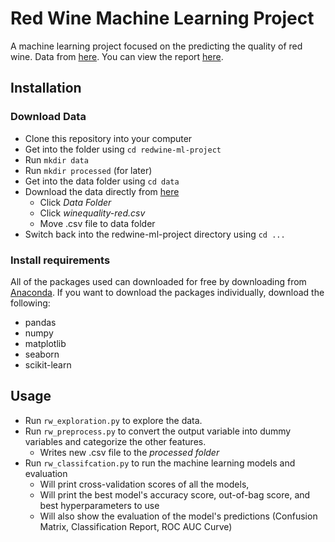 # Red Wine Machine Learning Project
A machine learning project focused on the predicting the quality of red wine. Data from [here](https://archive.ics.uci.edu/ml/datasets/wine+quality). You can view the report [here](https://kchaaa.github.io/red-wine/).

## Installation
### Download Data
* Clone this repository into your computer
* Get into the folder using `cd redwine-ml-project`
* Run `mkdir data`
* Run `mkdir processed` (for later)
* Get into the data folder using `cd data`
* Download the data directly from [here](https://archive.ics.uci.edu/ml/datasets/wine+quality)
	* Click *Data Folder*
	* Click *winequality-red.csv* 
	* Move .csv file to data folder
* Switch back into the redwine-ml-project directory using `cd ...`

### Install requirements
All of the packages used can downloaded for free by downloading from [Anaconda](https://anaconda.org/). If you want to download the packages individually, download the following:
* pandas
* numpy
* matplotlib
* seaborn
* scikit-learn

## Usage
* Run `rw_exploration.py` to explore the data.
* Run `rw_preprocess.py` to convert the output variable into dummy variables and categorize the other features.
  * Writes new .csv file to the *processed folder*
* Run `rw_classifcation.py` to run the machine learning models and evaluation
  * Will print cross-validation scores of all the models, 
  * Will print the best model's accuracy score, out-of-bag score, and best hyperparameters to use
  * Will also show the evaluation of the model's predictions (Confusion Matrix, Classification Report, ROC AUC Curve)
